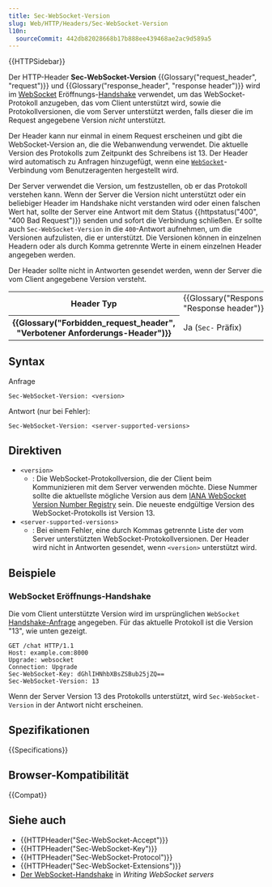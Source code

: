 ```yaml
---
title: Sec-WebSocket-Version
slug: Web/HTTP/Headers/Sec-WebSocket-Version
l10n:
  sourceCommit: 442db82028668b17b888ee439468ae2ac9d589a5
---
```


{{HTTPSidebar}}

Der HTTP-Header **Sec-WebSocket-Version** {{Glossary("request_header", "request")}} und {{Glossary("response_header", "response header")}} wird im [WebSocket](/de/docs/Web/API/WebSockets_API) Eröffnungs-[Handshake](/de/docs/Web/API/WebSockets_API/Writing_WebSocket_servers#the_websocket_handshake) verwendet, um das WebSocket-Protokoll anzugeben, das vom Client unterstützt wird, sowie die Protokollversionen, die vom Server unterstützt werden, falls dieser die im Request angegebene Version _nicht_ unterstützt.

Der Header kann nur einmal in einem Request erscheinen und gibt die WebSocket-Version an, die die Webanwendung verwendet. Die aktuelle Version des Protokolls zum Zeitpunkt des Schreibens ist 13. Der Header wird automatisch zu Anfragen hinzugefügt, wenn eine [`WebSocket`](/de/docs/Web/API/WebSocket)-Verbindung vom Benutzeragenten hergestellt wird.

Der Server verwendet die Version, um festzustellen, ob er das Protokoll verstehen kann. Wenn der Server die Version nicht unterstützt oder ein beliebiger Header im Handshake nicht verstanden wird oder einen falschen Wert hat, sollte der Server eine Antwort mit dem Status {{httpstatus("400", "400 Bad Request")}} senden und sofort die Verbindung schließen. Er sollte auch `Sec-WebSocket-Version` in die `400`-Antwort aufnehmen, um die Versionen aufzulisten, die er unterstützt. Die Versionen können in einzelnen Headern oder als durch Komma getrennte Werte in einem einzelnen Header angegeben werden.

Der Header sollte nicht in Antworten gesendet werden, wenn der Server die vom Client angegebene Version versteht.

<table class="properties">
  <tbody>
    <tr>
      <th scope="row">Header Typ</th>
      <td>{{Glossary("Response_header", "Response header")}}</td>
    </tr>
    <tr>
      <th scope="row">{{Glossary("Forbidden_request_header", "Verbotener Anforderungs-Header")}}</th>
      <td>Ja (<code>Sec-</code> Präfix)</td>
    </tr>
  </tbody>
</table>

## Syntax

Anfrage

```http
Sec-WebSocket-Version: <version>
```

Antwort (nur bei Fehler):

```http
Sec-WebSocket-Version: <server-supported-versions>
```

## Direktiven

- `<version>`
  - : Die WebSocket-Protokollversion, die der Client beim Kommunizieren mit dem Server verwenden möchte. Diese Nummer sollte die aktuellste mögliche Version aus dem [IANA WebSocket Version Number Registry](https://www.iana.org/assignments/websocket/websocket.xml#version-number) sein. Die neueste endgültige Version des WebSocket-Protokolls ist Version 13.
- `<server-supported-versions>`
  - : Bei einem Fehler, eine durch Kommas getrennte Liste der vom Server unterstützten WebSocket-Protokollversionen. Der Header wird nicht in Antworten gesendet, wenn `<version>` unterstützt wird.

## Beispiele

### WebSocket Eröffnungs-Handshake

Die vom Client unterstützte Version wird im ursprünglichen `WebSocket` [Handshake-Anfrage](/de/docs/Web/API/WebSockets_API/Writing_WebSocket_servers#the_websocket_handshake) angegeben. Für das aktuelle Protokoll ist die Version "13", wie unten gezeigt.

```http
GET /chat HTTP/1.1
Host: example.com:8000
Upgrade: websocket
Connection: Upgrade
Sec-WebSocket-Key: dGhlIHNhbXBsZSBub25jZQ==
Sec-WebSocket-Version: 13
```

Wenn der Server Version 13 des Protokolls unterstützt, wird `Sec-WebSocket-Version` in der Antwort nicht erscheinen.

## Spezifikationen

{{Specifications}}

## Browser-Kompatibilität

{{Compat}}

## Siehe auch

- {{HTTPHeader("Sec-WebSocket-Accept")}}
- {{HTTPHeader("Sec-WebSocket-Key")}}
- {{HTTPHeader("Sec-WebSocket-Protocol")}}
- {{HTTPHeader("Sec-WebSocket-Extensions")}}
- [Der WebSocket-Handshake](/de/docs/Web/API/WebSockets_API/Writing_WebSocket_servers#the_websocket_handshake) in _Writing WebSocket servers_
